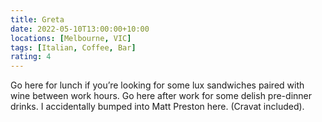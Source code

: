 ```yaml
---
title: Greta
date: 2022-05-10T13:00:00+10:00
locations: [Melbourne, VIC]
tags: [Italian, Coffee, Bar]
rating: 4
---
```


Go here for lunch if you’re looking for some lux sandwiches paired with wine between work hours. Go here after work for some delish pre-dinner drinks. I accidentally bumped into Matt Preston here. (Cravat included).